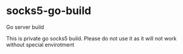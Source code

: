 # socks5-go-build
Go server build

This is private go socks5 build. Please do not use it as it will not work without special envirotment
